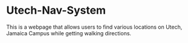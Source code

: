 # Utech-Nav-System
This is a webpage that allows users to find various locations on Utech, Jamaica Campus while getting walking directions.
